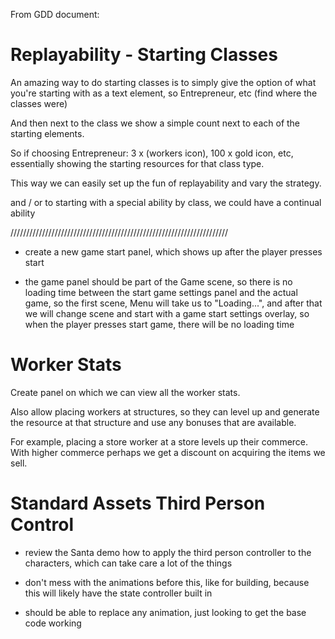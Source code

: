 From GDD document:

# Replayability - Starting Classes

An amazing way to do starting classes is to simply give the option of what you're starting with as a text element, 
so Entrepreneur, etc (find where the classes were)

And then next to the class we show a simple count next to each of the starting elements.

So if choosing Entrepreneur: 3 x (workers icon), 100 x gold icon, etc, essentially showing the starting resources for that class type.

This way we can easily set up the fun of replayability and vary the strategy.

and / or to starting with a special ability by class, we could have a continual ability


/////////////////////////////////////////////////////////////////////

* create a new game start panel, which shows up after the player presses start

* the game panel should be part of the Game scene, so there is no loading time between the start game settings panel and the actual game,
so the first scene, Menu will take us to "Loading...", and after that we will change scene and start with a game start settings overlay,
so when the player presses start game, there will be no loading time


# Worker Stats

Create panel on which we can view all the worker stats. 

Also allow placing workers at structures, so they can level up and generate the resource at that structure and use any bonuses that are available.

For example, placing a store worker at a store levels up their commerce. With higher commerce perhaps we get a discount on acquiring the items we sell.

# Standard Assets Third Person Control

* review the Santa demo how to apply the third person controller to the characters, which can take care a lot of the things

* don't mess with the animations before this, like for building, because this will likely have the state controller built in

* should be able to replace any animation, just looking to get the base code working
